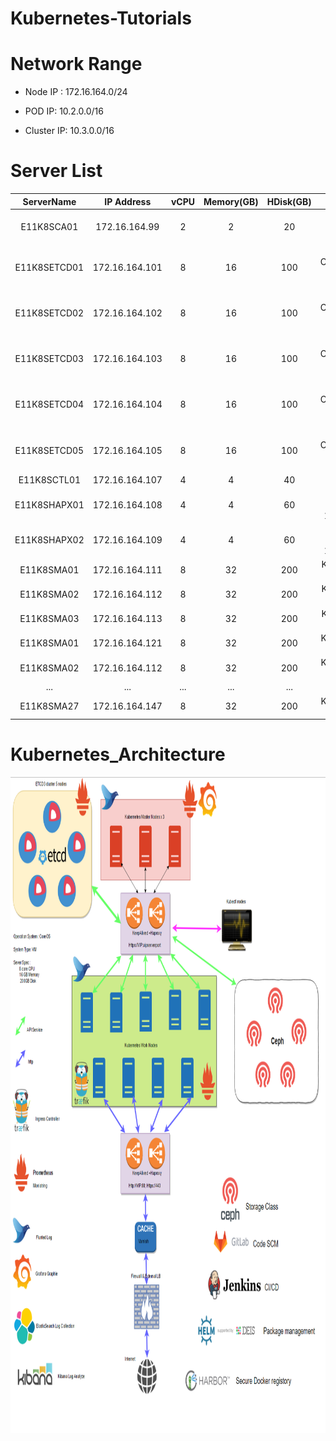 # Kubernetes-Tutorials

# Network Range

*   Node IP :   172.16.164.0/24

*   POD IP:     10.2.0.0/16

*   Cluster IP: 10.3.0.0/16

# Server List

|   ServerName  |   IP Address  |   vCPU    |   Memory(GB)  |   HDisk(GB)   |   Descriptions |
|:---:|:---:|:---:|:---:|:---:|:---:|
|E11K8SCA01|172.16.164.99|2|2|20|Certificates Generator & Http File Service|
|E11K8SETCD01|172.16.164.101|8|16|100|ETCD Cluster(Kubernetes Key-Value DataBase)|
|E11K8SETCD02|172.16.164.102|8|16|100|ETCD Cluster(Kubernetes Key-Value DataBase)|
|E11K8SETCD03|172.16.164.103|8|16|100|ETCD Cluster(Kubernetes Key-Value DataBase)|
|E11K8SETCD04|172.16.164.104|8|16|100|ETCD Cluster(Kubernetes Key-Value DataBase)|
|E11K8SETCD05|172.16.164.105|8|16|100|ETCD Cluster(Kubernetes Key-Value DataBase)|
|E11K8SCTL01|172.16.164.107|4|4|40|Kubectl & Helm |
|E11K8SHAPX01|172.16.164.108|4|4|60|Haproxy & Keepalived (VIP: 172.16.164.110)|
|E11K8SHAPX02|172.16.164.109|4|4|60|Haproxy & Keepalived (VIP: 172.16.164.110)|
|E11K8SMA01|172.16.164.111|8|32|200|Kubernetes Master Node|
|E11K8SMA02|172.16.164.112|8|32|200|Kubernetes Master Node|
|E11K8SMA03|172.16.164.113|8|32|200|Kubernetes Master Node|
|E11K8SMA01|172.16.164.121|8|32|200|Kubernetes Worker Node|
|E11K8SMA02|172.16.164.112|8|32|200|Kubernetes Worker Node|
|...|...|...|...|...|...|
|E11K8SMA27|172.16.164.147|8|32|200|Kubernetes Worker Node|





# Kubernetes_Architecture

<img src="images/Kubernetes_Architecture.png" height="1050" width="900">